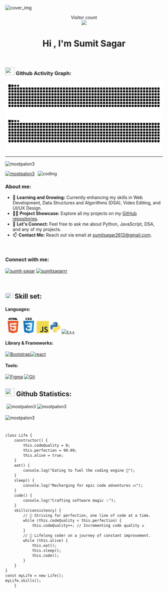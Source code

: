 <p><img src="https://raw.githubusercontent.com/BEPb/BEPb/main/src/header_.png" alt="cover_img"/></p>
<p align="center">
  Visitor count<br />
  <img src="https://profile-counter.glitch.me/mostpalon3/count.svg" />
</p>
<h1 align="center">Hi , I'm Sumit Sagar</h1><br/>

<!--   GitHub stats graph -->

 ### <img src="https://media.giphy.com/media/iY8CRBdQXODJSCERIr/giphy.gif" width="30" height="25"> Github Activity Graph:

<!--   green snake -->

![github contribution grid snake animation](https://raw.githubusercontent.com/mostpalon3/mostpalon3/output/github-contribution-grid-snake-dark.svg#gh-dark-mode-only)
![github contribution grid snake animation](https://raw.githubusercontent.com/mostpalon3/mostpalon3/output/github-contribution-grid-snake.svg#gh-light-mode-only)
___
<p align="left">
  <img
    src="https://komarev.com/ghpvc/?username=mostpalon3&label=Profile%20views&color=0e75b6&style=flat"
    alt="mostpalon3"
  />
</p>
<img align="right" alt="coding" width ="400" src="https://user-images.githubusercontent.com/46869388/89207039-b899e600-d5d7-11ea-90d0-c894383d35b4.gif">
<p align="left">
  <a href="https://www.linkedin.com/in/sumit-sagar-8a8b39286/" target="blank"
    ><img
      src="https://img.shields.io/twitter/follow/sumitsagar?logo=twitter&style=for-the-badge"
      alt="mostpalon3"
  /></a>
</p>
<section>
  <h3 align="left">About me:</h3>
<ul>
  <li>🌱 <strong>Learning and Growing:</strong> Currently enhancing my skills in Web Development, Data Structures and Algorithms (DSA), Video Editing, and UI/UX Design.</li>
  <li>👨‍💻 <strong>Project Showcase:</strong> Explore all my projects on my <a href="https://github.com/mostpalon3?tab=repositories">GitHub repositories</a>.</li>
  <li>💬 <strong>Let's Connect:</strong> Feel free to ask me about Python, JavaScript, DSA, and any of my projects.</li>
  <li>📫 <strong>Contact Me:</strong> Reach out via email at <a href="mailto:sumitsagar2612@gmail.com">sumitsagar2612@gmail.com</a>.</li>
</ul>
</section>
<br/>

### Connect with me:
<p align="left">
  <a href="https://www.linkedin.com/in/sumit-sagar-8a8b39286/" target="blank"
    ><img
      align="center"
      src="https://raw.githubusercontent.com/rahuldkjain/github-profile-readme-generator/master/src/images/icons/Social/linked-in-alt.svg" alt="sumit-sagar" height="30" width="40" /></a>
  <a href="https://www.instagram.com/sumitsagarrr/" target="_blank"
    ><img
      align="center"
      src="https://raw.githubusercontent.com/rahuldkjain/github-profile-readme-generator/master/src/images/icons/Social/instagram.svg"
      alt="sumitsagarrr"
      height="30"
      width="40"
  /></a>
</p><br/>


<h2 align="left"> <img src="https://media2.giphy.com/media/QssGEmpkyEOhBCb7e1/giphy.gif?cid=ecf05e47a0n3gi1bfqntqmob8g9aid1oyj2wr3ds3mg700bl&rid=giphy.gif" width ="25" height="18"> Skill set:</h2>

#### Languages:
<p align="left">
<a href="https://www.w3.org/html/" target="_blank" rel="noreferrer"><img src="https://raw.githubusercontent.com/devicons/devicon/master/icons/html5/html5-original-wordmark.svg" alt="html5" width="50" height="50"/></a><a href="https://www.w3schools.com/css/" target="_blank" rel="noreferrer"><img src="https://raw.githubusercontent.com/devicons/devicon/master/icons/css3/css3-original-wordmark.svg" alt="css3" width="50" height="50"/></a><a href="https://developer.mozilla.org/en-US/docs/Web/JavaScript" target="_blank" rel="noreferrer"><img src="https://raw.githubusercontent.com/devicons/devicon/master/icons/javascript/javascript-original.svg" alt="javascript" width="40" height="40"/></a><a href="https://www.python.org" target="_blank" rel="noreferrer"><img src="https://raw.githubusercontent.com/devicons/devicon/master/icons/python/python-original.svg" alt="python" width="40" height="40"/></a><a href="https://learn.microsoft.com/en-us/cpp/cpp/?view=msvc-170"><img src="https://upload.wikimedia.org/wikipedia/commons/1/18/ISO_C%2B%2B_Logo.svg" alt="c++" width="40" height="40"/></a>
</p>

#### Library & Frameworks:
<p align="left">
  <a href="https://getbootstrap.com/" target="_blank" rel="noreferrer"><img src="https://upload.wikimedia.org/wikipedia/commons/b/b2/Bootstrap_logo.svg" alt="Bootstrap" width="46" height="40"/></a><a href="https://reactjs.org/" target="_blank" rel="noreferrer"><img src="https://camo.githubusercontent.com/48a026f4399514afed27e76efb9f48e139a0ba4b613d933a8c7a094dc1da475c/68747470733a2f2f74656368737461636b2d67656e657261746f722e76657263656c2e6170702f72656163742d69636f6e2e737667" alt="react" width="40" height="40"/></a>
</p>

#### Tools:
<p align="left">
  <a href="https://help.figma.com/hc/en-us/categories/360002051613-Get-started" target="_blank" rel="noreferrer"><img src="https://upload.wikimedia.org/wikipedia/commons/3/33/Figma-logo.svg" alt="Figma" width="38" height="38"/></a>
  <a href="https://git-scm.com/doc" target="_blank" rel="noreferrer"><img src="https://upload.wikimedia.org/wikipedia/commons/3/3f/Git_icon.svg" alt="Git" width="40" height="40"/></a>
</p>

<h2 align="left"> <img src="https://media.giphy.com/media/iY8CRBdQXODJSCERIr/giphy.gif" width="30" height="25"> Github Statistics:</h2>
 <p align-content="center">
<span>&nbsp;<img align="center" justify="center" src="https://github-readme-stats.vercel.app/api?hide_title=false&hide_rank=false&show_icons=true&include_all_commits=true&count_private=true&disable_animations=false&theme=dark&locale=en&hide_border=false&username=mostpalon3" alt="mostpalon3" /></span>
<span><img align="center"justify="center" src="https://github-readme-stats.vercel.app/api/top-langs?locale=en&hide_title=false&layout=compact&langs_count=5&theme=dark&hide_border=false&username=mostpalon3" alt="mostpalon3" width="352.2" /></span>
<br/><br/>
<span>
  <img
    align="center"
    justify="center"
    src="https://github-readme-streak-stats.herokuapp.com/?user=mostpalon3&theme=dark"
    alt="mostpalon3"
    width="500"
  />
</span>
</p>

#

``` 
class Life {
    constructor() {
        this.codeQuality = 0;
        this.perfection = 99.99; 
        this.alive = true;
    }
    eat() {
        console.log("Eating to fuel the coding engine 🍕");
    }
    sleep() {
        console.log("Recharging for epic code adventures 💤");
    }
    code() {
        console.log("Crafting software magic ✨");
    }
    skills(consistency) {
        // 🚀 Striving for perfection, one line of code at a time.
        while (this.codeQuality < this.perfection) {
            this.codeQuality++; // Incrementing code quality 🔝
        }
        // 🌟 Lifelong coder on a journey of constant improvement.
        while (this.alive) {
            this.eat();
            this.sleep();
            this.code();
        }
    }
}
const myLife = new Life();
myLife.skills();
    }
```

<!---
    mostpalon3/mostpalon3 is a ✨ special ✨ repository because its `README.md` (this file) appears on your GitHub profile.
    You can click the Preview link to take a look at your changes.
    --->
